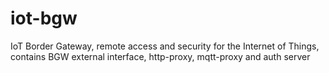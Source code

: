 # iot-bgw
IoT Border Gateway, remote access and security for the Internet of Things, contains BGW external interface, http-proxy, mqtt-proxy and auth server
